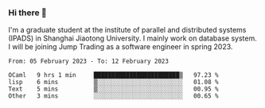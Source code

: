 ### Hi there 👋

I'm a graduate student at the institute of parallel and distributed systems (IPADS) in Shanghai Jiaotong University. I mainly work on database system. I will be joining Jump Trading as a software engineer in spring 2023.

<!--START_SECTION:waka-->

```text
From: 05 February 2023 - To: 12 February 2023

OCaml   9 hrs 1 min     ████████████████████████▒   97.23 %
lisp    6 mins          ▒░░░░░░░░░░░░░░░░░░░░░░░░   01.08 %
Text    5 mins          ▒░░░░░░░░░░░░░░░░░░░░░░░░   00.95 %
Other   3 mins          ░░░░░░░░░░░░░░░░░░░░░░░░░   00.65 %
```

<!--END_SECTION:waka-->

<!--
**yqmmm/yqmmm** is a ✨ _special_ ✨ repository because its `README.md` (this file) appears on your GitHub profile.

Here are some ideas to get you started:

- 🔭 I’m currently working on ...
- 🌱 I’m currently learning ...
- 👯 I’m looking to collaborate on ...
- 🤔 I’m looking for help with ...
- 💬 Ask me about ...
- 📫 How to reach me: ...
- 😄 Pronouns: ...
- ⚡ Fun fact: ...
-->
